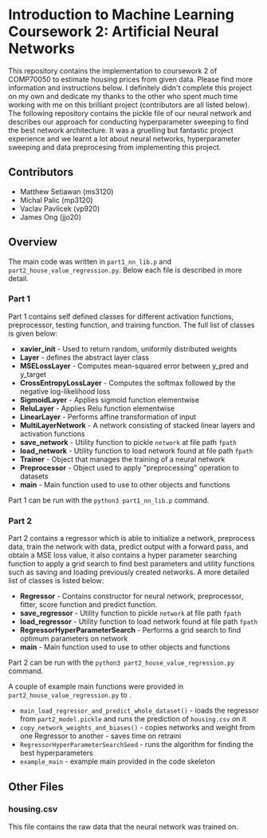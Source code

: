 
# Introduction to Machine Learning Coursework 2: Artificial Neural Networks

This repository contains the implementation to coursework 2 of COMP70050 to estimate housing prices from given data. Please find more information and instructions below. I definitely didn't complete this project on my own and dedicate my thanks to the other who spent much time working with me on this brilliant project (contributors are all listed below). The following repository contains the pickle file of our neural network and describes our approach for conducting hyperparameter sweeping to find the best network architecture. It was a gruelling but fantastic project experience and we learnt a lot about neural networks, hyperparameter sweeping and data preprocesing from implementing this project.   

## Contributors
- Matthew Setiawan (ms3120)
- Michal Palic (mp3120)
- Vaclav Pavlicek (vp920)
- James Ong (jjo20)

## Overview
The main code was written in `part1_nn_lib.p` and `part2_house_value_regression.py`. Below each file is described in more detail.

### Part 1
Part 1 contains self defined classes for different activation functions, preprocessor, testing function, and training function. The full list of classes is given below:

- **xavier_init** - Used to return random, uniformly distributed weights
- **Layer** - defines the abstract layer class
- **MSELossLayer** - Computes mean-squared error between y_pred and y_target
- **CrossEntropyLossLayer**  - Computes the softmax followed by the negative log-likelihood loss
- **SigmoidLayer** - Applies sigmoid function elementwise
- **ReluLayer** - Applies Relu function elementwise
- **LinearLayer** - Performs affine transformation of input
- **MultiLayerNetwork** - A network consisting of stacked linear layers and activation functions
- **save_network** - Utility function to pickle `network` at file path `fpath`
- **load_network** - Utility function to load network found at file path `fpath`
- **Trainer** - Object that manages the training of a neural network
- **Preprocessor** - Object used to apply "preprocessing" operation to datasets
- **main** - Main function used to use to other objects and functions

Part 1 can be run with the `python3 part1_nn_lib.p` command.

### Part 2
Part 2 contains a regressor which is able to initialize a network, preprocess data, train the network with data, predict output with a forward pass, and obtain a MSE loss value, it also contains a hyper parameter searching function to apply a grid search to find best parameters and utility functions such as saving and loading previously created networks. A more detailed list of classes is listed below:

- **Regressor** - Contains constructor for neural network, preprocessor, fitter, score function and predict function.
- **save_regressor** - Utility function to pickle `network` at file path `fpath`
- **load_regressor** - Utility function to load network found at file path `fpath`
- **RegressorHyperParameterSearch**  - Performs a grid search to find optimum parameters on network
- **main** - Main function used to use to other objects and functions

Part 2 can be run with the `python3 part2_house_value_regression.py` command.

A couple of example main functions were provided in `part2_house_value_regression.py` to .
- `main_load_regressor_and_predict_whole_dataset()` - loads the regressor from `part2_model.pickle` and runs the prediction of `housing.csv` on it 
- `copy_network_weights_and_biases()` - copies networks and weight from one Regressor to another - saves time on retraini
- `RegressorHyperParameterSearchSeed` - runs the algorithm for finding the best hyperparameters
- `example_main` - example main provided in the code skeleton

## Other Files

### housing.csv
This file contains the raw data that the neural network was trained on.
